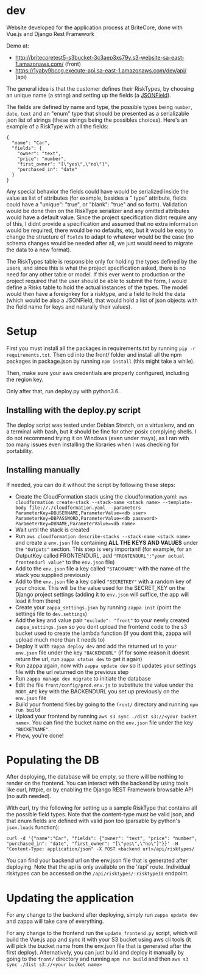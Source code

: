 # dev
Website developed for the application process at BriteCore, done with Vue.js and Django Rest Framework

Demo at:
- http://britecoretest5-s3bucket-3c3aep3xs79y.s3-website-sa-east-1.amazonaws.com/ (front)
- https://1yaby9bccg.execute-api.sa-east-1.amazonaws.com/dev/api/ (api)

The general idea is that the customer defines their RiskTypes, by choosing an unique name (a string) and setting up the fields (a [JSONField](https://docs.djangoproject.com/en/2.1/ref/contrib/postgres/fields/#django.contrib.postgres.fields.JSONField)).

The fields are defined by name and type, the possible types being `number`, `date`, `text` and an "enum" type that should be presented as a serializable json list of strings (these strings being the possibles choices). Here's an example of a RiskType with all the fields:
```
{
  "name": "Car",
  "fields": {
    "owner": "text",
    "price": "number",
    "first_owner": "[\"yes\",\"no\"]",
    "purchased_in": "date"
  }
}
```

Any special behavior the fields could have would be serialized inside the value as list of attributes (for example, besides a " type" attribute, fields could have a "unique": "true", or "blank": "true" and so forth). Validation would be done then on the RiskType serializer and any omitted attributes would have a default value. Since the project specification didnt require any of this, I didnt provide a specification and assumed that no extra information would be required, there would be no defaults, etc, but it would be easy to change the structure of `fields` to adapt to whatever would be the case (no schema changes would be needed after all, we just would need to migrate the data to a new format).

The RiskTypes table is responsible only for holding the types defined by the users, and since this is what the project specification asked, there is no need for any other table or model. If this ever went to production or the project required that the user should be able to submit the form, I would define a Risks table to hold the actual instances of the types. The model would then have a foreignkey for a risktype, and a field to hold the data (which would be also a JSONField, that would hold a list of json objects with the field name for keys and naturally their values).


# Setup

First you must install all the packages in requirements.txt by running `pip -r requirements.txt`. Then cd into the front/ folder and install all the npm packages in package.json by running `npm install` (this might take a while).

Then, make sure your aws credentials are properly configured, including the region key.

Only after that, run deploy.py with python3.6.

## Installing with the deploy.py script

The deploy script was tested under Debian Stretch, on a virtualenv, and on a terminal with bash, but it should be fine for other posix complying shells. I do not recommend trying it on Windows (even under msys), as I ran with too many issues even installing the libraries when I was checking for portability. 

## Installing manually
If needed, you can do it without the script by following these steps:

- Create the CloudFormation stack using the cloudformation.yaml: `aws cloudformation create-stack --stack-name <stack name> --template-body file://./cloudformation.yaml --parameters ParameterKey=DBUSERNAME,ParameterValue=<db user> ParameterKey=DBPASSWORD,ParameterValue=<db password> ParameterKey=DBNAME,ParameterValue=<db name>` 
- Wait until the stack is created
- Run `aws cloudformation describe-stacks --stack-name <stack name>` and create a `env.json` file containing **ALL THE KEYS AND VALUES** under the `"Outputs"` section. This step is very important! (for example, for an OutputKey called FRONTENDURL, add `"FRONTENDURL":"your actual frontendurl value"` to the `env.json` file)
- Add to the `env.json` file a key called `"STACKNAME"` with the name of the stack you supplied previously
- Add to the `env.json` file a key called `"SECRETKEY"` with a random key of your choice. This will be the value used for the SECRET_KEY on the Django project settings (adding it to `env.json` will suffice, the app will load it from there) 
- Create your `zappa_settings.json` by running `zappa init` (point the settings file to `dev.settings`) 
- Add the key and value pair `"exclude": "front"` to your newly created `zappa_settings.json` so you dont upload the frontend code to the s3 bucket used to create the lambda function (if you dont this, zappa will upload much more than it needs to)
- Deploy it with `zappa deploy dev` and add the returned url to your `env.json` file under the key `"BACKENDURL"` (if for some reason it doesnt return the url, run `zappa status dev` to get it again)
- Run zappa again, now with `zappa update dev` so it updates your settings file with the url returned on the previous step
- Run `zappa manage dev migrate` to initiate the database
- Edit the file `front/config/prod.env.js` to substitute the value under the `ROOT_API` key with the BACKENDURL you set up previously on the `env.json` file
- Build your frontend files by going to the `front/` directory and running `npm run build`
- Upload your frontend by running `aws s3 sync ./dist s3://<your bucket name>`. You can find the bucket name on the `env.json` file under the key `"BUCKETNAME"`.
- Phew, you're done!

# Populating the DB

After deploying, the database will be empty, so there will be nothing to render on the frontend. You can interact with the backend by using tools like curl, httpie, or by enabling the Django REST Framework browsable API (no auth needed).  

With curl, try the following for setting up a sample RiskType that contains all the possible field types. Note that the content-type must be valid json, and that enum fields are defined with valid json too (parsable by python's `json.loads` function):

`curl -d '{"name":"Car", "fields": {"owner": "text", "price": "number",        "purchased_in": "date", "first_owner": "[\"yes\",\"no\"]"}}' -H "Content-Type: application/json" -X POST <backend url>/api/risktypes/`

You can find your backend url on the env.json file that is generated after deploying. Note that the api is only available on the '/api' route. Individual risktypes can be accessed on the `/api/risktypes/:risktypeId` endpoint.

# Updating the application

For any change to the backend after deploying, simply run `zappa update dev` and zappa will take care of everything.

For any change to the frontend run the `update_frontend.py` script, which will build the Vue.js app and sync it with your S3 bucket using aws cli tools (it will pick the bucket name from the env.json file that is generated after the first deploy). Alternatively, you can just build and deploy it manually by going to the `front/` directory and running `npm run build` and then `aws s3 sync ./dist s3://<your bucket name>`
